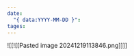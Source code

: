 ```yaml
---
date:
  "{ data:YYYY-MM-DD }": 
tages:
---
```

![[![[Pasted image 20241219113846.png]]]]
```




































```
